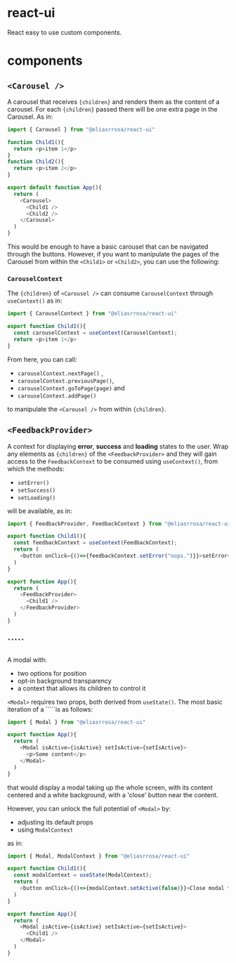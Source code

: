 # react-ui
React easy to use custom components.

# components
## ```<Carousel />```
A carousel that receives ``{children}`` and renders them as the content of a carousel. For each ``{children}`` passed there will be one extra page in the Carousel. As in:
```javascript
import { Carousel } from "@eliasrrosa/react-ui"

function Child1(){
  return <p>item 1</p>
}
function Child2(){
  return <p>item 2</p>
}

export default function App(){
  return (
    <Carousel>
      <Child1 />
      <Child2 />
    </Carousel>
  )
}
```
This would be enough to have a basic carousel that can be navigated through the buttons. However, if you want to manipulate the pages of the Carousel from within the ``<Child1>`` or ``<Child2>``, you can use the following:

### ``CarouselContext``
The ``{children}`` of ``<Carousel />`` can consume ``CarouselContext`` through ``useContext()`` as in:

```javascript
import { CarouselContext } from "@eliasrrosa/react-ui"

export function Child1(){
  const carouselContext = useContext(CarouselContext);
  return <p>item 1</p>
}
```
From here, you can call:
  + ``carouselContext.nextPage()``	, 
  + ``carouselContext.previousPage()``, 
  + ``carouselContext.goToPage(page)`` and 
  + ``carouselContext.addPage()`` 

to manipulate the ``<Carousel />`` from within ``{children}``.

## ``<FeedbackProvider>``
A context for displaying **error**, **success** and **loading** states to the user.
Wrap any elements as ``{children}`` of the ``<FeedbackProvider>`` and they will gain access to the ``FeedbackContext`` to be consumed using ``useContext()``, from which the methods: 
+ ``setError()``
+ ``setSuccess()``
+ ``setLoading()``

will be available, as in:

```javascript
import { FeedbackProvider, FeedbackContext } from "@eliasrrosa/react-ui"

export function Child1(){
  const feedbackContext = useContext(FeedbackContext);
  return (
    <button onClick={()=>{feedbackContext.setError("oops.")}}>setError</button>
  )
}

export function App(){
  return (
    <FeedbackProvider>
      <Child1 />
    </FeedbackProvider>
  )
}
```

## ```<Modal>``
A modal with: 
+ two options for position
+ opt-in background transparency
+ a context that allows its children to control it

``<Modal>`` requires two props, both derived from ``useState()``. The most basic iteration of a ``<Modal>```is as follows:

```javascript
import { Modal } from "@eliasrrosa/react-ui"

export function App(){
  return (
    <Modal isActive={isActive} setIsActive={setIsActive}>
      <p>Some content</p>
    </Modal>
  )
}
```
that would display a modal taking up the whole screen, with its content centered and a white background, with a 'close' button near the content. 

However, you can unlock the full potential of ``<Modal>`` by:
+ adjusting its default props
+ using ``ModalContext``

as in:
```javascript
import { Modal, ModalContext } from "@eliasrrosa/react-ui"

export function Child1(){
  const modalContext = useState(ModalContext);
  return (
    <button onClick={()=>{modalContext.setActive(false)}}>Close modal from child</button>
  )
}

export function App(){
  return (
    <Modal isActive={isActive} setIsActive={setIsActive}>
      <Child1 />
    </Modal>
  )
}
```

